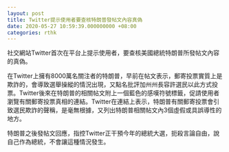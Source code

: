 ```yaml
---
layout: post
title: Twitter提示使用者要查核特朗普發帖文內容真偽
date: 2020-05-27 10:59:39.000000000 +08:00
categories: rthk
---
```


社交網站Twitter首次在平台上提示使用者，要查核美國總統特朗普所發帖文內容的真偽。

在Twitter上擁有8000萬名關注者的特朗普，早前在帖文表示，郵寄投票實質上是欺詐的，會導致選舉操縱的情況出現，又點名批評加州州長容許選民以此方式投票。Twitter後來在特朗普的相關帖文附上一個藍色的感嘆符號標籤，促請使用者瀏覽有關郵寄投票真相的連結。Twitter在連結上表示，特朗普有關郵寄投票會引致選民欺詐的聲稱，是毫無根據，又列出特朗普相關帖文內3個虛假或具誤導性的地方。

特朗普之後發帖文回應，指控Twitter正干預今年的總統大選，扼殺言論自由，說自己作為總統，不會讓這種情況發生。
